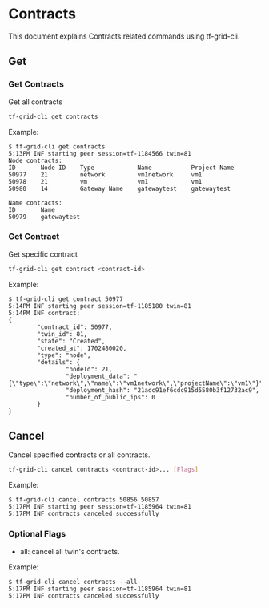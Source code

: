 # Contracts

This document explains Contracts related commands using tf-grid-cli.

## Get

### Get Contracts

Get all contracts

```bash
tf-grid-cli get contracts
```

Example:

```console
$ tf-grid-cli get contracts
5:13PM INF starting peer session=tf-1184566 twin=81
Node contracts:
ID       Node ID    Type            Name           Project Name
50977    21         network         vm1network     vm1
50978    21         vm              vm1            vm1
50980    14         Gateway Name    gatewaytest    gatewaytest

Name contracts:
ID       Name
50979    gatewaytest
```

### Get Contract

Get specific contract

```bash
tf-grid-cli get contract <contract-id>
```

Example:

```console
$ tf-grid-cli get contract 50977
5:14PM INF starting peer session=tf-1185180 twin=81
5:14PM INF contract:
{
        "contract_id": 50977,
        "twin_id": 81,
        "state": "Created",
        "created_at": 1702480020,
        "type": "node",
        "details": {
                "nodeId": 21,
                "deployment_data": "{\"type\":\"network\",\"name\":\"vm1network\",\"projectName\":\"vm1\"}",
                "deployment_hash": "21adc91ef6cdc915d5580b3f12732ac9",
                "number_of_public_ips": 0
        }
}
```

## Cancel

Cancel specified contracts or all contracts.

```bash
tf-grid-cli cancel contracts <contract-id>... [Flags]
```

Example:

```console
$ tf-grid-cli cancel contracts 50856 50857
5:17PM INF starting peer session=tf-1185964 twin=81
5:17PM INF contracts canceled successfully
```

### Optional Flags

- all: cancel all twin's contracts.

Example:

```console
$ tf-grid-cli cancel contracts --all
5:17PM INF starting peer session=tf-1185964 twin=81
5:17PM INF contracts canceled successfully
```
